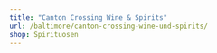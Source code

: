 ```yaml
---
title: "Canton Crossing Wine & Spirits"
url: /baltimore/canton-crossing-wine-und-spirits/
shop: Spirituosen
---
```


